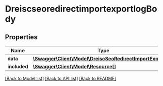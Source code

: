 # DreiscseoredirectimportexportlogBody

## Properties
Name | Type | Description | Notes
------------ | ------------- | ------------- | -------------
**data** | [**\Swagger\Client\Model\DreiscSeoRedirectImportExportLog**](DreiscSeoRedirectImportExportLog.md) |  | [optional] 
**included** | [**\Swagger\Client\Model\Resource[]**](Resource.md) |  | [optional] 

[[Back to Model list]](../../README.md#documentation-for-models) [[Back to API list]](../../README.md#documentation-for-api-endpoints) [[Back to README]](../../README.md)

